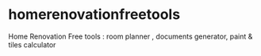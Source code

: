 # homerenovationfreetools
Home Renovation Free tools : room planner , documents generator, paint &amp; tiles calculator
